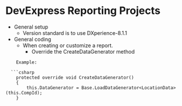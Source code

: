 # DevExpress Reporting Projects

* General setup
  * Version standard is to use DXperience-8.1.1
* General coding
  * When creating or customize a report.
    * Override the CreateDataGenerator method   

```text
    Example:

  ```csharp
    protected override void CreateDataGenerator()
    {
        this.DataGenerator = Base.LoadDataGenerator<LocationData>(this.CompId);
    }
  ```
```

